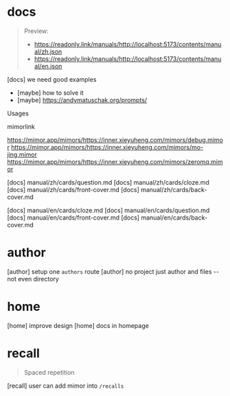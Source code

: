 # docs

> Preview:
>
> - https://readonly.link/manuals/http://localhost:5173/contents/manual/zh.json
> - https://readonly.link/manuals/http://localhost:5173/contents/manual/en.json

[docs] we need good examples

- [maybe] how to solve it
- [maybe] https://andymatuschak.org/prompts/

Usages

mimorlink

https://mimor.app/mimors/https://inner.xieyuheng.com/mimors/debug.mimor
https://mimor.app/mimors/https://inner.xieyuheng.com/mimors/mo-jing.mimor
https://mimor.app/mimors/https://inner.xieyuheng.com/mimors/zeromq.mimor

[docs] manual/zh/cards/question.md
[docs] manual/zh/cards/cloze.md
[docs] manual/zh/cards/front-cover.md
[docs] manual/zh/cards/back-cover.md

[docs] manual/en/cards/cloze.md
[docs] manual/en/cards/question.md
[docs] manual/en/cards/front-cover.md
[docs] manual/en/cards/back-cover.md

# author

[author] setup one `authors` route
[author] no project just author and files -- not even directory

# home

[home] improve design
[home] docs in homepage

# recall

> Spaced repetition

[recall] user can add mimor into `/recalls`
